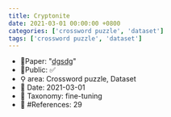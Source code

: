 ```yaml
---
title: Cryptonite
date: 2021-03-01 00:00:00 +0800
categories: ['crossword puzzle', 'dataset']
tags: ['crossword puzzle', 'dataset']
---
```


- 📙Paper: "[dgsdg](dsgfdhgf)"
- 🔑Public: ✅
- ⚲ area: Crossword puzzle, Dataset
- 📅 Date: 2021-03-01
- 🔎 Taxonomy: fine-tuning
- 📝 #References: 29
